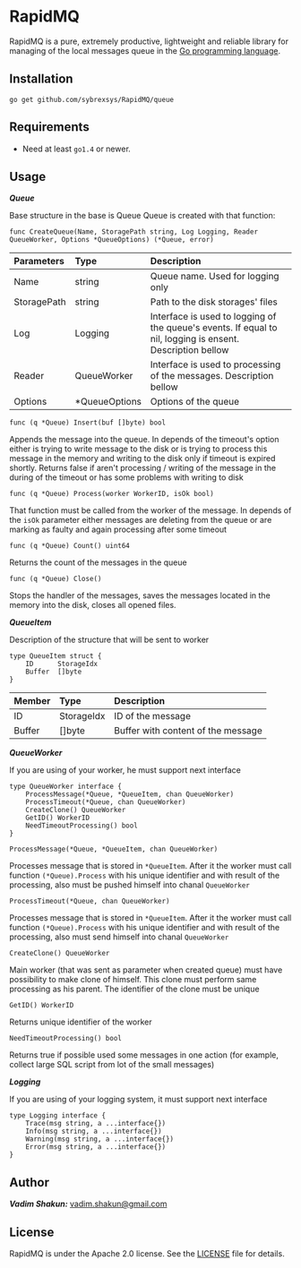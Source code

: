 RapidMQ
=======
RapidMQ is a pure, extremely productive, lightweight and reliable library for managing of the local messages queue in the [Go programming language](http:golang.org).       

Installation
-----------

	go get github.com/sybrexsys/RapidMQ/queue

Requirements
-----------

* Need at least `go1.4` or newer.

Usage
-----------

***Queue***

Base structure in the base is Queue
Queue is created with that function:

```
func CreateQueue(Name, StoragePath string, Log Logging, Reader QueueWorker, Options *QueueOptions) (*Queue, error)
```

|Parameters         | Type         | Description
|:----------------- |:-------------|:---------------------- 
|Name 	            |string        | Queue name. Used for logging only
|StoragePath        |string        | Path to the disk storages' files
|Log 			    |Logging 	   | Interface is used to logging of the queue's events. If equal to nil, logging is ensent. Description bellow
|Reader 			|QueueWorker   | Interface is used to processing of the messages. Description bellow 
|Options 			|*QueueOptions | Options of the queue

```
func (q *Queue) Insert(buf []byte) bool
```
Appends the message into the queue. In depends of the timeout's option either is trying to write message to the disk or is trying to process this message in the memory and writing to the disk only if timeout is expired shortly. Returns false if aren't processing / writing of the message in the during of the timeout or has some problems with  writing to disk    
 
```
func (q *Queue) Process(worker WorkerID, isOk bool)
``` 
That function must be called from the worker of the message. In depends of the `isOk` parameter either messages are deleting from the queue or are marking as faulty and again processing after some timeout     

```
func (q *Queue) Count() uint64
``` 
Returns the count of the messages in the queue

```
func (q *Queue) Close()
``` 
Stops the handler of the messages, saves the messages located in the memory into the disk, closes all opened files.               

***QueueItem***

Description of the structure that will be sent to worker 

```
type QueueItem struct {
	ID      StorageIdx
	Buffer  []byte
}
```

|Member             | Type         | Description
|:----------------- |:-------------|:---------------------- 
| ID 	            | StorageIdx   | ID of the message
| Buffer            |[]byte        | Buffer with content of the message





***QueueWorker***

If you are using of your worker, he must support next interface
```
type QueueWorker interface {
	ProcessMessage(*Queue, *QueueItem, chan QueueWorker)
	ProcessTimeout(*Queue, chan QueueWorker)
	CreateClone() QueueWorker
	GetID() WorkerID
	NeedTimeoutProcessing() bool
}
```

```
ProcessMessage(*Queue, *QueueItem, chan QueueWorker)
``` 
Processes message that is stored in `*QueueItem`.
After it the worker must call function `(*Queue).Process` with his unique identifier and with result of the processing, also must be pushed himself into chanal `QueueWorker`

```
ProcessTimeout(*Queue, chan QueueWorker)
```
Processes message that is stored in `*QueueItem`.
After it the worker must call function `(*Queue).Process` with his unique identifier and with result of the processing, also must send himself into chanal `QueueWorker`


```
CreateClone() QueueWorker
```
Main worker (that was sent as parameter when created queue) must have possibility to make clone of himself. This clone must perform same processing as his parent. The identifier of the clone must be unique


```
GetID() WorkerID
```
Returns unique identifier of the worker

```
NeedTimeoutProcessing() bool
```
Returns true if possible used some messages in one action (for example, collect large SQL script from lot of the small messages)  



***Logging***

If you are using of your logging system, it must support next interface

``` 
type Logging interface {
	Trace(msg string, a ...interface{})
	Info(msg string, a ...interface{})
	Warning(msg string, a ...interface{})
	Error(msg string, a ...interface{})
} 
```
 
 

Author
------
  ***Vadim Shakun:***  [vadim.shakun@gmail.com](mailto:vadim.shakun@gmail.com)

License
-------
RapidMQ is under the Apache 2.0 license. See the [LICENSE](LICENSE) file for details.
